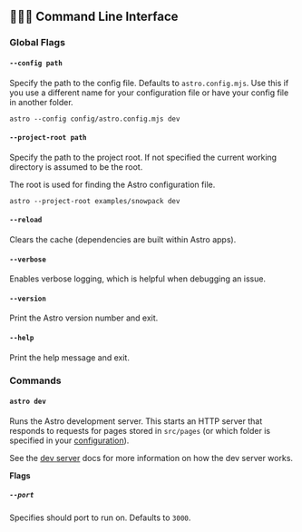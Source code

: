 ## 👩🏽‍💻 Command Line Interface

### Global Flags

#### `--config path`

Specify the path to the config file. Defaults to `astro.config.mjs`. Use this if you use a different name for your configuration file or have your config file in another folder.

```shell
astro --config config/astro.config.mjs dev
```

#### `--project-root path`

Specify the path to the project root. If not specified the current working directory is assumed to be the root.

The root is used for finding the Astro configuration file.

```shell
astro --project-root examples/snowpack dev
```

#### `--reload`

Clears the cache (dependencies are built within Astro apps).

#### `--verbose`

Enables verbose logging, which is helpful when debugging an issue.

#### `--version`

Print the Astro version number and exit.

#### `--help`

Print the help message and exit.

### Commands

#### `astro dev`

Runs the Astro development server. This starts an HTTP server that responds to requests for pages stored in `src/pages` (or which folder is specified in your [configuration](../README.md##%EF%B8%8F-configuration)).

See the [dev server](./dev.md) docs for more information on how the dev server works.

**Flags**

##### `--port`

Specifies should port to run on. Defaults to `3000`.
